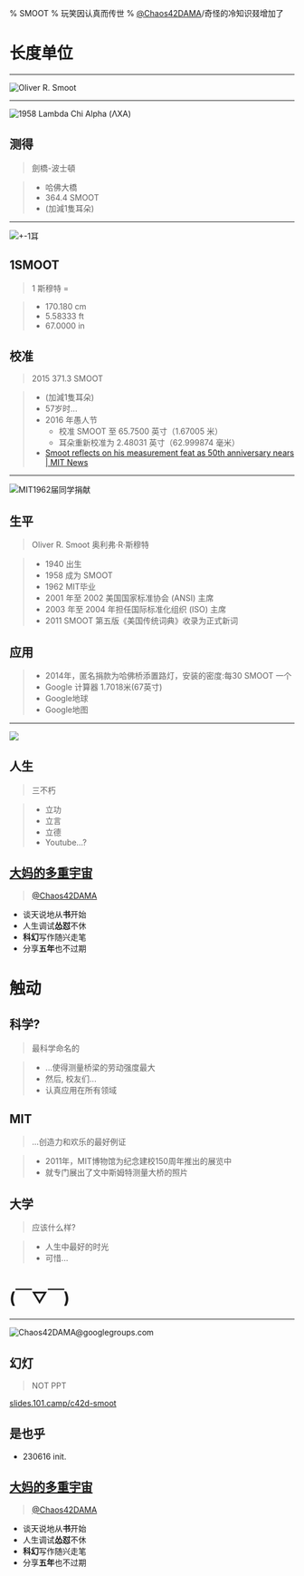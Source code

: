 % SMOOT
% 玩笑因认真而传世
% [@Chaos42DAMA](https://www.youtube.com/@Chaos42DAMA)/奇怪的冷知识叕增加了

# 长度单位

-------

![Oliver R. Smoot](https://ipic.zoomquiet.top/2023-06-16-zshot%202023-06-16%2014.52.50.jpg!/fh/620)


-------

![1958 Lambda Chi Alpha (ΛΧΑ)](https://ipic.zoomquiet.top/2023-06-16-zshot%202023-06-16%2014.56.39.jpg!/fh/620)

## 测得
> 劍橋-波士頓

>- 哈佛大橋
>- 364.4 SMOOT 
>- (加減1隻耳朵)


-------

![+-1耳](https://ipic.zoomquiet.top/2023-06-16-zshot%202023-06-16%2015.01.02.jpg)

## 1SMOOT
> 1 斯穆特 =

>- 170.180 cm
>- 5.58333 ft
>- 67.0000 in

## 校准
> 2015 371.3 SMOOT 

>- (加減1隻耳朵)
>- 57岁时...
>- 2016 年愚人节
>    + 校准 SMOOT 至 65.7500 英寸（1.67005 米）
>    + 耳朵重新校准为 2.48031 英寸（62.999874 毫米）
>- [Smoot reflects on his measurement feat as 50th anniversary nears \| MIT News ](https://news.mit.edu/2008/smoot-tt0924)


-------

![MIT1962届同学捐献](https://ipic.zoomquiet.top/2023-06-16-zshot%202023-06-16%2015.24.06.jpg)

## 生平
> Oliver R. Smoot 奥利弗·R·斯穆特

>- 1940 出生
>- 1958 成为 SMOOT
>- 1962 MIT毕业
>- 2001 年至 2002 美国国家标准协会 (ANSI) 主席
>- 2003 年至 2004 年担任国际标准化组织 (ISO) 主席
>- 2011 SMOOT 第五版《美国传统词典》收录为正式新词

## 应用

>- 2014年，匿名捐款为哈佛桥添置路灯，安装的密度:每30 SMOOT 一个
>- Google 计算器 1.7018米(67英寸)
>- Google地球
>- Google地图


-------

![](https://ipic.zoomquiet.top/2023-06-16-zshot%202023-06-16%2015.16.42.jpg!/fh/620)

## 人生
> 三不朽

>- 立功
>- 立言
>- 立德
>- Youtube...?

## [大妈的多重宇宙](https://www.youtube.com/@Chaos42DAMA)
> [@Chaos42DAMA](https://www.youtube.com/@Chaos42DAMA)

- 谈天说地从**书**开始
- 人生调试**怂怼**不休
- **科幻**写作随兴走笔
- 分享**五年**也不过期

# 触动


## 科学?
> 最科学命名的

>- ...使得测量桥梁的劳动强度最大
>- 然后, 校友们...
>- 认真应用在所有领域

## MIT
> ...创造力和欢乐的最好例证


>- 2011年，MIT博物馆为纪念建校150周年推出的展览中
>- 就专门展出了文中斯姆特测量大桥的照片

## 大学
> 应该什么样?

>- 人生中最好的时光
>- 可惜...

# (￣▽￣)

-------

![Chaos**42**DAMA@**g**oo**g**le**g**roup**s**.com](http://org.up.zoomquiet.top/omc/res/KEEP/kcn_ask-dama.jpg!/fh/420)

## 幻灯
> NOT PPT

[slides.101.camp/c42d-smoot](https://slides.101.camp/c42d-smoot.html)

## 是也乎


- 230616 init.

## [大妈的多重宇宙](https://www.youtube.com/@Chaos42DAMA)
> [@Chaos42DAMA](https://www.youtube.com/@Chaos42DAMA)

- 谈天说地从**书**开始
- 人生调试**怂怼**不休
- **科幻**写作随兴走笔
- 分享**五年**也不过期

